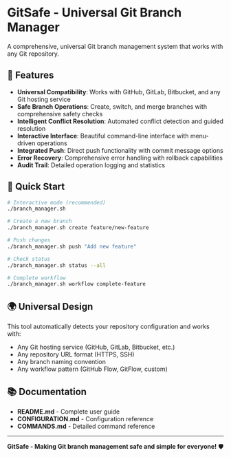 # GitSafe - Universal Git Branch Manager

A comprehensive, universal Git branch management system that works with any Git repository.

## 🚀 Features

- **Universal Compatibility**: Works with GitHub, GitLab, Bitbucket, and any Git hosting service
- **Safe Branch Operations**: Create, switch, and merge branches with comprehensive safety checks
- **Intelligent Conflict Resolution**: Automated conflict detection and guided resolution
- **Interactive Interface**: Beautiful command-line interface with menu-driven operations
- **Integrated Push**: Direct push functionality with commit message options
- **Error Recovery**: Comprehensive error handling with rollback capabilities
- **Audit Trail**: Detailed operation logging and statistics

## 🎯 Quick Start

```bash
# Interactive mode (recommended)
./branch_manager.sh

# Create a new branch
./branch_manager.sh create feature/new-feature

# Push changes
./branch_manager.sh push "Add new feature"

# Check status
./branch_manager.sh status --all

# Complete workflow
./branch_manager.sh workflow complete-feature
```

## 🌍 Universal Design

This tool automatically detects your repository configuration and works with:
- Any Git hosting service (GitHub, GitLab, Bitbucket, etc.)
- Any repository URL format (HTTPS, SSH)
- Any branch naming convention
- Any workflow pattern (GitHub Flow, GitFlow, custom)

## 📚 Documentation

- **README.md** - Complete user guide
- **CONFIGURATION.md** - Configuration reference  
- **COMMANDS.md** - Detailed command reference

---

**GitSafe - Making Git branch management safe and simple for everyone!** 🛡️